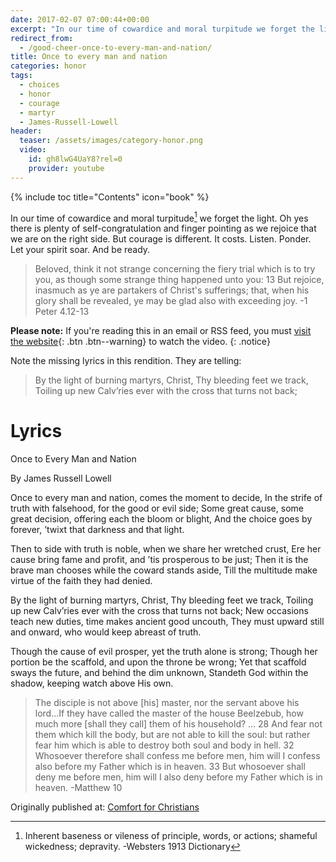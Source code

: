 ```yaml
---
date: 2017-02-07 07:00:44+00:00
excerpt: "In our time of cowardice and moral turpitude we forget the light.  Oh yes there is plenty of self-congratulation and finger pointing as we rejoice that we are on the right side.  But courage is different."
redirect_from:
  - /good-cheer-once-to-every-man-and-nation/
title: Once to every man and nation
categories: honor
tags:
  - choices
  - honor
  - courage
  - martyr
  - James-Russell-Lowell
header:
  teaser: /assets/images/category-honor.png
  video:
    id: gh8lwG4UaY8?rel=0
    provider: youtube
---
```

{% include toc title="Contents" icon="book" %}


In our time of cowardice and moral turpitude[^dd774a51] we forget the light.  Oh yes there is plenty of self-congratulation and finger pointing as we rejoice that we are on the right side.  But courage is different.  It costs.  Listen.  Ponder.  Let your spirit soar.  And be ready.

[^dd774a51]: Inherent baseness or vileness of principle, words, or actions; shameful wickedness; depravity. -Websters 1913 Dictionary

<blockquote>
  Beloved, think it not strange concerning the fiery trial which is to try you, as though some strange thing happened unto you: 13 But rejoice, inasmuch as ye are partakers of Christ's sufferings; that, when his glory shall be revealed, ye may be glad also with exceeding joy. -1 Peter 4.12-13
</blockquote>


**Please note:** If you're reading this in an email or RSS feed, you must [visit the website](http://www.alecsatin.com/honor/once-to-every-man-and-nation/){: .btn .btn--warning} to watch the video.
{: .notice}


Note the missing lyrics in this rendition.  They are telling:

>By the light of burning martyrs, Christ, Thy bleeding feet we track,
Toiling up new Calv’ries ever with the cross that turns not back;





# Lyrics



Once to Every Man and Nation

By James Russell Lowell

Once to every man and nation, comes the moment to decide,
In the strife of truth with falsehood, for the good or evil side;
Some great cause, some great decision, offering each the bloom or blight,
And the choice goes by forever, ’twixt that darkness and that light.

Then to side with truth is noble, when we share her wretched crust,
Ere her cause bring fame and profit, and ’tis prosperous to be just;
Then it is the brave man chooses while the coward stands aside,
Till the multitude make virtue of the faith they had denied.

By the light of burning martyrs, Christ, Thy bleeding feet we track,
Toiling up new Calv’ries ever with the cross that turns not back;
New occasions teach new duties, time makes ancient good uncouth,
They must upward still and onward, who would keep abreast of truth.

Though the cause of evil prosper, yet the truth alone is strong;
Though her portion be the scaffold, and upon the throne be wrong;
Yet that scaffold sways the future, and behind the dim unknown,
Standeth God within the shadow, keeping watch above His own.



<blockquote>
  The disciple is not above [his] master, nor the servant above his lord...If they have called the master of the house Beelzebub, how much more [shall they call] them of his household? ... 28 And fear not them which kill the body, but are not able to kill the soul: but rather fear him which is able to destroy both soul and body in hell.  32 Whosoever therefore shall confess me before men, him will I confess also before my Father which is in heaven. 33 But whosoever shall deny me before men, him will I also deny before my Father which is in heaven. -Matthew 10
</blockquote>





<div>Originally published at: <a href='http://www.alecsatin.com/'>Comfort for Christians</a></div>

